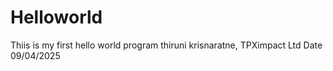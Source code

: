 # Helloworld
Thiis is my first hello world program
thiruni krisnaratne, TPXimpact Ltd Date 09/04/2025
